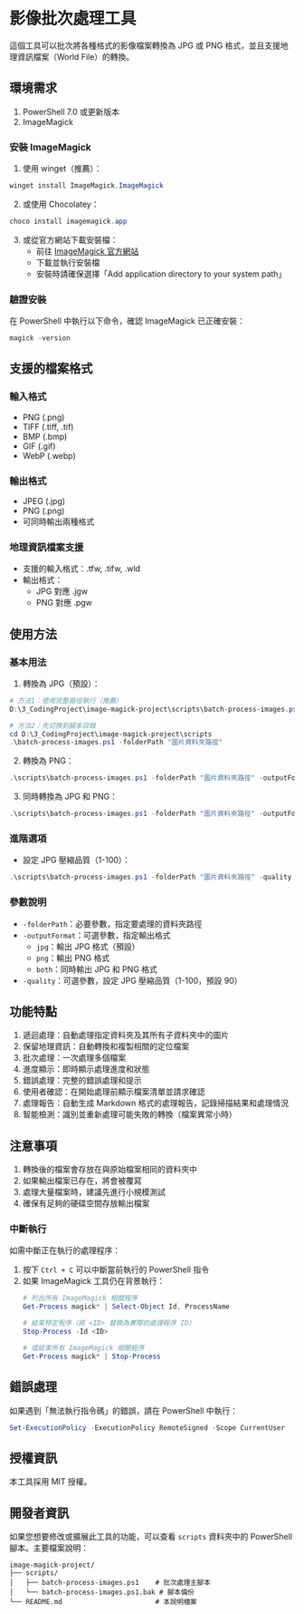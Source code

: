 # 影像批次處理工具

這個工具可以批次將各種格式的影像檔案轉換為 JPG 或 PNG 格式，並且支援地理資訊檔案（World File）的轉換。

## 環境需求

1. PowerShell 7.0 或更新版本
2. ImageMagick

### 安裝 ImageMagick

1. 使用 winget（推薦）：
```powershell
winget install ImageMagick.ImageMagick
```

2. 或使用 Chocolatey：
```powershell
choco install imagemagick.app
```

3. 或從官方網站下載安裝檔：
   - 前往 [ImageMagick 官方網站](https://imagemagick.org/script/download.php)
   - 下載並執行安裝檔
   - 安裝時請確保選擇「Add application directory to your system path」

### 驗證安裝

在 PowerShell 中執行以下命令，確認 ImageMagick 已正確安裝：
```powershell
magick -version
```

## 支援的檔案格式

### 輸入格式
- PNG (.png)
- TIFF (.tiff, .tif)
- BMP (.bmp)
- GIF (.gif)
- WebP (.webp)

### 輸出格式
- JPEG (.jpg)
- PNG (.png)
- 可同時輸出兩種格式

### 地理資訊檔案支援
- 支援的輸入格式：.tfw, .tifw, .wld
- 輸出格式：
  - JPG 對應 .jgw
  - PNG 對應 .pgw

## 使用方法

### 基本用法

1. 轉換為 JPG（預設）：
```powershell
# 方法1：使用完整路徑執行（推薦）
D:\3_CodingProject\image-magick-project\scripts\batch-process-images.ps1 -folderPath "圖片資料夾路徑"

# 方法2：先切換到腳本目錄
cd D:\3_CodingProject\image-magick-project\scripts
.\batch-process-images.ps1 -folderPath "圖片資料夾路徑"
```

2. 轉換為 PNG：
```powershell
.\scripts\batch-process-images.ps1 -folderPath "圖片資料夾路徑" -outputFormat png
```

3. 同時轉換為 JPG 和 PNG：
```powershell
.\scripts\batch-process-images.ps1 -folderPath "圖片資料夾路徑" -outputFormat both
```

### 進階選項

- 設定 JPG 壓縮品質（1-100）：
```powershell
.\scripts\batch-process-images.ps1 -folderPath "圖片資料夾路徑" -quality 95
```

### 參數說明

- `-folderPath`：必要參數，指定要處理的資料夾路徑
- `-outputFormat`：可選參數，指定輸出格式
  - `jpg`：輸出 JPG 格式（預設）
  - `png`：輸出 PNG 格式
  - `both`：同時輸出 JPG 和 PNG 格式
- `-quality`：可選參數，設定 JPG 壓縮品質（1-100，預設 90）

## 功能特點

1. 遞迴處理：自動處理指定資料夾及其所有子資料夾中的圖片
2. 保留地理資訊：自動轉換和複製相關的定位檔案
3. 批次處理：一次處理多個檔案
4. 進度顯示：即時顯示處理進度和狀態
5. 錯誤處理：完整的錯誤處理和提示
6. 使用者確認：在開始處理前顯示檔案清單並請求確認
7. 處理報告：自動生成 Markdown 格式的處理報告，記錄掃描結果和處理情況
8. 智能檢測：識別並重新處理可能失敗的轉換（檔案異常小時）

## 注意事項

1. 轉換後的檔案會存放在與原始檔案相同的資料夾中
2. 如果輸出檔案已存在，將會被覆寫
3. 處理大量檔案時，建議先進行小規模測試
4. 確保有足夠的硬碟空間存放輸出檔案

### 中斷執行

如需中斷正在執行的處理程序：
1. 按下 `Ctrl + C` 可以中斷當前執行的 PowerShell 指令
2. 如果 ImageMagick 工具仍在背景執行：
   ```powershell
   # 列出所有 ImageMagick 相關程序
   Get-Process magick* | Select-Object Id, ProcessName
   
   # 結束特定程序（將 <ID> 替換為實際的處理程序 ID）
   Stop-Process -Id <ID>
   
   # 或結束所有 ImageMagick 相關程序
   Get-Process magick* | Stop-Process
   ```

## 錯誤處理

如果遇到「無法執行指令碼」的錯誤，請在 PowerShell 中執行：
```powershell
Set-ExecutionPolicy -ExecutionPolicy RemoteSigned -Scope CurrentUser
```

## 授權資訊

本工具採用 MIT 授權。

## 開發者資訊

如果您想要修改或擴展此工具的功能，可以查看 `scripts` 資料夾中的 PowerShell 腳本。主要檔案說明：

```
image-magick-project/
├── scripts/
│   ├── batch-process-images.ps1    # 批次處理主腳本
│   └── batch-process-images.ps1.bak # 腳本備份
└── README.md                       # 本說明檔案
```